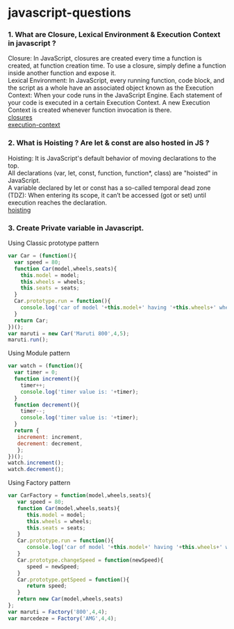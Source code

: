 # javascript-questions

### 1. What are Closure, Lexical Environment & Execution Context in javascript ?
Closure: In JavaScript, closures are created every time a function is created, at function creation time. To use a closure, simply define a function inside another function and expose it.<br/>
Lexical Environment: In JavaScript, every running function, code block, and the script as a whole have an associated object known as the Execution Context: When your code runs in the JavaScript Engine. Each statement of your code is executed in a certain Execution Context. A new Execution Context is created whenever function invocation is there. <br/>
[closures](http://javascript.info/closure)<br/>
[execution-context](https://hackernoon.com/javascript-execution-context-and-lexical-environment-explained-528351703922)

### 2. What is Hoisting ? Are let & const are also hosted in JS ?
Hoisting: It is JavaScript's default behavior of moving declarations to the top.<br/>
All declarations (var, let, const, function, function*, class) are "hoisted" in JavaScript.<br/>
A variable declared by let or const has a so-called temporal dead zone (TDZ): When entering its scope, it can’t be accessed (got or set) until execution reaches the declaration.<br />
[hoisting](https://stackoverflow.com/questions/31219420/are-variables-declared-with-let-or-const-not-hoisted-in-es6)

### 3. Create Private variable in Javascript.
Using Classic prototype pattern<br/>
```js
var Car = (function(){
  var speed = 80;
  function Car(model,wheels,seats){
    this.model = model;
    this.wheels = wheels;
    this.seats = seats;
  }
  Car.prototype.run = function(){
    console.log('car of model '+this.model+' having '+this.wheels+' wheels & '+this.seats+' seats is running at speed of '+speed+' km/hr');
  }
  return Car;
})();
var maruti = new Car('Maruti 800',4,5);
maruti.run();
```
Using Module pattern<br/>
```js
var watch = (function(){
  var timer = 0;
  function increment(){
    timer++;
    console.log('timer value is: '+timer);
  }
  function decrement(){
    timer--;
    console.log('timer value is: '+timer);
  }
  return {
   increment: increment,
   decrement: decrement,
   };
})();
watch.increment();
watch.decrement();
```
Using Factory pattern<br/>
```js
var CarFactory = function(model,wheels,seats){
   var speed = 80;
   function Car(model,wheels,seats){
      this.model = model;
      this.wheels = wheels;
      this.seats = seats;
   }
   Car.prototype.run = function(){
      console.log('car of model '+this.model+' having '+this.wheels+' wheels & '+this.seats+' seats is running at speed of '+speed+' km/hr');
   }
   Car.prototype.changeSpeed = function(newSpeed){
      speed = newSpeed;
   }
   Car.prototype.getSpeed = function(){
      return speed;  
   }
   return new Car(model,wheels,seats)
};
var maruti = Factory('800',4,4);
var marcedeze = Factory('AMG',4,4);
```
